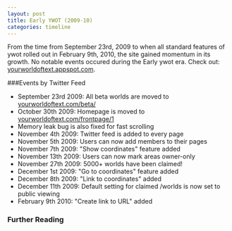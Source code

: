 ```yaml
---
layout: post
title: Early YWOT (2009-10)
categories: timeline
---
```


From the time from September 23rd, 2009 to when all standard features of ywot rolled out in February 9th, 2010, the site gained momentum in its growth. No notable events occured during the Early ywot era. Check out: [yourworldoftext.appspot.com](http://www.yourworldoftext.appspot.com).

###Events by Twitter Feed

- September 23rd 2009: All beta worlds are moved to [yourworldoftext.com/beta/](http://yourworldoftext.com/beta)
- October 30th 2009: Homepage is moved to [yourworldoftext.com/frontpage/1](http://yourworldoftext.com/frontpage/1)
- Memory leak bug is also fixed for fast scrolling
- November 4th 2009: Twitter feed is added to every page
- November 5th 2009: Users can now add members to their pages
- November 7th 2009: "Show coordinates" feature added
- November 13th 2009: Users can now mark areas owner-only
- November 27th 2009: 5000+ worlds have been claimed!
- December 1st 2009: "Go to coordinates" feature added
- December 8th 2009: "Link to coordinates" added
- December 11th 2009: Default setting for claimed /worlds is now set to public viewing
- February 9th 2010: "Create link to URL" added

### Further Reading
